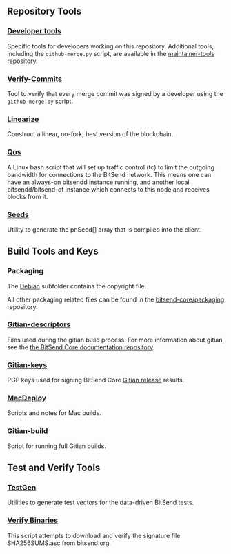 Repository Tools
---------------------

### [Developer tools](/contrib/devtools) ###
Specific tools for developers working on this repository.
Additional tools, including the `github-merge.py` script, are available in the [maintainer-tools](https://github.com/bitsend-core/bitsend-maintainer-tools) repository.

### [Verify-Commits](/contrib/verify-commits) ###
Tool to verify that every merge commit was signed by a developer using the `github-merge.py` script.

### [Linearize](/contrib/linearize) ###
Construct a linear, no-fork, best version of the blockchain.

### [Qos](/contrib/qos) ###

A Linux bash script that will set up traffic control (tc) to limit the outgoing bandwidth for connections to the BitSend network. This means one can have an always-on bitsendd instance running, and another local bitsendd/bitsend-qt instance which connects to this node and receives blocks from it.

### [Seeds](/contrib/seeds) ###
Utility to generate the pnSeed[] array that is compiled into the client.

Build Tools and Keys
---------------------

### Packaging ###
The [Debian](/contrib/debian) subfolder contains the copyright file.

All other packaging related files can be found in the [bitsend-core/packaging](https://github.com/bitsend-core/packaging) repository.

### [Gitian-descriptors](/contrib/gitian-descriptors) ###
Files used during the gitian build process. For more information about gitian, see the [the BitSend Core documentation repository](https://github.com/bitsend-core/docs).

### [Gitian-keys](/contrib/gitian-keys)
PGP keys used for signing BitSend Core [Gitian release](/doc/release-process.md) results.

### [MacDeploy](/contrib/macdeploy) ###
Scripts and notes for Mac builds.

### [Gitian-build](/contrib/gitian-build.py) ###
Script for running full Gitian builds.

Test and Verify Tools
---------------------

### [TestGen](/contrib/testgen) ###
Utilities to generate test vectors for the data-driven BitSend tests.

### [Verify Binaries](/contrib/verifybinaries) ###
This script attempts to download and verify the signature file SHA256SUMS.asc from bitsend.org.
